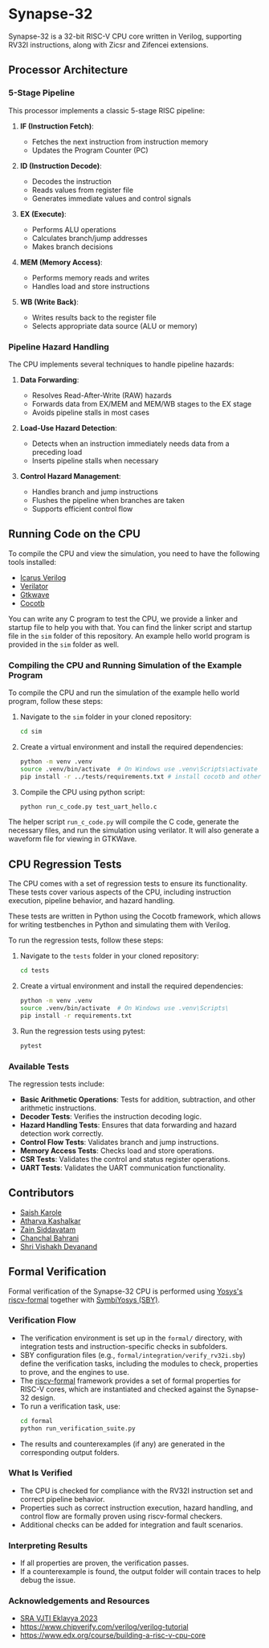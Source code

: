 # Synapse-32

Synapse-32 is a 32-bit RISC-V CPU core written in Verilog, supporting RV32I instructions, along with Zicsr and Zifencei extensions.

## Processor Architecture

### 5-Stage Pipeline
This processor implements a classic 5-stage RISC pipeline:

1. **IF (Instruction Fetch)**: 
   - Fetches the next instruction from instruction memory
   - Updates the Program Counter (PC)

2. **ID (Instruction Decode)**:
   - Decodes the instruction
   - Reads values from register file
   - Generates immediate values and control signals

3. **EX (Execute)**:
   - Performs ALU operations
   - Calculates branch/jump addresses
   - Makes branch decisions

4. **MEM (Memory Access)**:
   - Performs memory reads and writes
   - Handles load and store instructions

5. **WB (Write Back)**:
   - Writes results back to the register file
   - Selects appropriate data source (ALU or memory)

### Pipeline Hazard Handling

The CPU implements several techniques to handle pipeline hazards:

1. **Data Forwarding**:
   - Resolves Read-After-Write (RAW) hazards
   - Forwards data from EX/MEM and MEM/WB stages to the EX stage
   - Avoids pipeline stalls in most cases

2. **Load-Use Hazard Detection**:
   - Detects when an instruction immediately needs data from a preceding load
   - Inserts pipeline stalls when necessary

3. **Control Hazard Management**:
   - Handles branch and jump instructions
   - Flushes the pipeline when branches are taken
   - Supports efficient control flow

## Running Code on the CPU

To compile the CPU and view the simulation, you need to have the following tools installed:

- [Icarus Verilog](https://steveicarus.github.io/iverilog/usage/installation.html)
- [Verilator](https://verilator.org/guide/latest/install.html)
- [Gtkwave](https://gtkwave.sourceforge.net/)
- [Cocotb](https://cocotb.readthedocs.io/en/stable/)

You can write any C program to test the CPU, we provide a linker and startup file to help you with that. You can find the linker script and startup file in the `sim` folder of this repository. An example hello world program is provided in the `sim` folder as well.

### Compiling the CPU and Running Simulation of the Example Program

To compile the CPU and run the simulation of the example hello world program, follow these steps:

1. Navigate to the `sim` folder in your cloned repository:
   ```bash
   cd sim
   ```
2. Create a virtual environment and install the required dependencies:
   ```bash
   python -m venv .venv
   source .venv/bin/activate  # On Windows use .venv\Scripts\activate
   pip install -r ../tests/requirements.txt # install cocotb and other dependencies
   ```

3. Compile the CPU using python script:
   ```bash
   python run_c_code.py test_uart_hello.c
   ```

The helper script `run_c_code.py` will compile the C code, generate the necessary files, and run the simulation using verilator. It will also generate a waveform file for viewing in GTKWave.

## CPU Regression Tests

The CPU comes with a set of regression tests to ensure its functionality. These tests cover various aspects of the CPU, including instruction execution, pipeline behavior, and hazard handling.

These tests are written in Python using the Cocotb framework, which allows for writing testbenches in Python and simulating them with Verilog.

To run the regression tests, follow these steps:

1. Navigate to the `tests` folder in your cloned repository:
   ```bash
   cd tests
   ```
2. Create a virtual environment and install the required dependencies:
   ```bash
   python -m venv .venv
   source .venv/bin/activate  # On Windows use .venv\Scripts\
   pip install -r requirements.txt
   ```
3. Run the regression tests using pytest:
   ```bash
   pytest
   ```

### Available Tests

The regression tests include:
- **Basic Arithmetic Operations**: Tests for addition, subtraction, and other arithmetic instructions.
- **Decoder Tests**: Verifies the instruction decoding logic.
- **Hazard Handling Tests**: Ensures that data forwarding and hazard detection work correctly.
- **Control Flow Tests**: Validates branch and jump instructions.
- **Memory Access Tests**: Checks load and store operations.
- **CSR Tests**: Validates the control and status register operations.
- **UART Tests**: Validates the UART communication functionality.

## Contributors

- [Saish Karole](https://github.com/saishock1504)
- [Atharva Kashalkar](https://github.com/RapidRoger18)
- [Zain Siddavatam](https://github.com/SuperChamp234)
- [Chanchal Bahrani](https://github.com/Chanchal1010)
- [Shri Vishakh Devanand](https://github.com/5iri)


## Formal Verification

Formal verification of the Synapse-32 CPU is performed using [Yosys's riscv-formal](https://github.com/cliffordwolf/riscv-formal) together with [SymbiYosys (SBY)](https://symbiyosys.readthedocs.io/en/latest/).

### Verification Flow

- The verification environment is set up in the `formal/` directory, with integration tests and instruction-specific checks in subfolders.
- SBY configuration files (e.g., `formal/integration/verify_rv32i.sby`) define the verification tasks, including the modules to check, properties to prove, and the engines to use.
- The [riscv-formal](https://github.com/YosysHQ/riscv-formal) framework provides a set of formal properties for RISC-V cores, which are instantiated and checked against the Synapse-32 design.
- To run a verification task, use:
   ```bash
   cd formal
   python run_verification_suite.py
   ```
- The results and counterexamples (if any) are generated in the corresponding output folders.

### What Is Verified

- The CPU is checked for compliance with the RV32I instruction set and correct pipeline behavior.
- Properties such as correct instruction execution, hazard handling, and control flow are formally proven using riscv-formal checkers.
- Additional checks can be added for integration and fault scenarios.

### Interpreting Results

- If all properties are proven, the verification passes.
- If a counterexample is found, the output folder will contain traces to help debug the issue.

### Acknowledgements and Resources

- [SRA VJTI Eklavya 2023](https://sravjti.in/)
- https://www.chipverify.com/verilog/verilog-tutorial
- https://www.edx.org/course/building-a-risc-v-cpu-core
